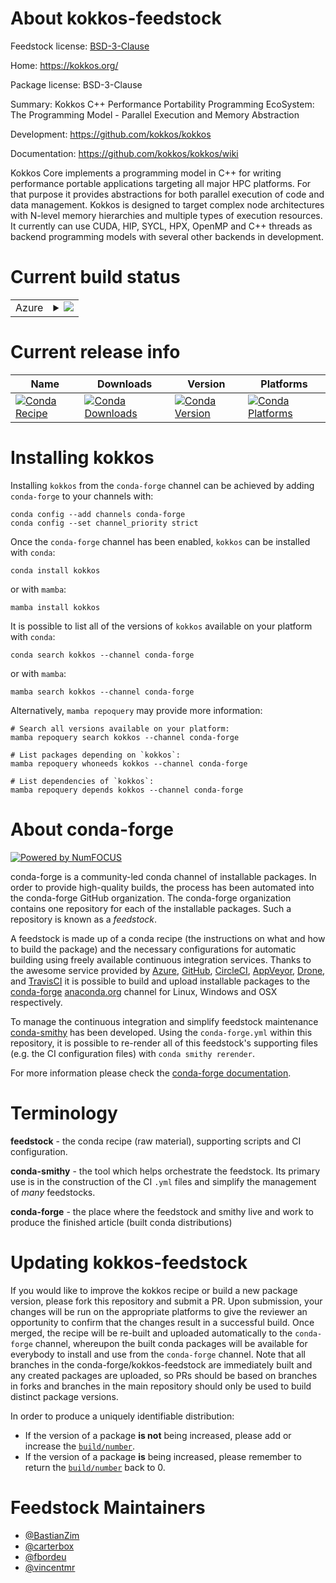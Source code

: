 About kokkos-feedstock
======================

Feedstock license: [BSD-3-Clause](https://github.com/conda-forge/kokkos-feedstock/blob/main/LICENSE.txt)

Home: https://kokkos.org/

Package license: BSD-3-Clause

Summary: Kokkos C++ Performance Portability Programming EcoSystem: The Programming Model - Parallel Execution and Memory Abstraction


Development: https://github.com/kokkos/kokkos

Documentation: https://github.com/kokkos/kokkos/wiki

Kokkos Core implements a programming model in C++ for writing performance portable applications targeting all major HPC platforms. For that purpose it provides abstractions for both parallel execution of code and data management. Kokkos is designed to target complex node architectures with N-level memory hierarchies and multiple types of execution resources. It currently can use CUDA, HIP, SYCL, HPX, OpenMP and C++ threads as backend programming models with several other backends in development.


Current build status
====================


<table>
    
  <tr>
    <td>Azure</td>
    <td>
      <details>
        <summary>
          <a href="https://dev.azure.com/conda-forge/feedstock-builds/_build/latest?definitionId=16882&branchName=main">
            <img src="https://dev.azure.com/conda-forge/feedstock-builds/_apis/build/status/kokkos-feedstock?branchName=main">
          </a>
        </summary>
        <table>
          <thead><tr><th>Variant</th><th>Status</th></tr></thead>
          <tbody><tr>
              <td>linux_64_cuda_compiler_version12.9</td>
              <td>
                <a href="https://dev.azure.com/conda-forge/feedstock-builds/_build/latest?definitionId=16882&branchName=main">
                  <img src="https://dev.azure.com/conda-forge/feedstock-builds/_apis/build/status/kokkos-feedstock?branchName=main&jobName=linux&configuration=linux%20linux_64_cuda_compiler_version12.9" alt="variant">
                </a>
              </td>
            </tr><tr>
              <td>linux_64_cuda_compiler_versionNone</td>
              <td>
                <a href="https://dev.azure.com/conda-forge/feedstock-builds/_build/latest?definitionId=16882&branchName=main">
                  <img src="https://dev.azure.com/conda-forge/feedstock-builds/_apis/build/status/kokkos-feedstock?branchName=main&jobName=linux&configuration=linux%20linux_64_cuda_compiler_versionNone" alt="variant">
                </a>
              </td>
            </tr><tr>
              <td>linux_aarch64_cuda_compiler_version12.9</td>
              <td>
                <a href="https://dev.azure.com/conda-forge/feedstock-builds/_build/latest?definitionId=16882&branchName=main">
                  <img src="https://dev.azure.com/conda-forge/feedstock-builds/_apis/build/status/kokkos-feedstock?branchName=main&jobName=linux&configuration=linux%20linux_aarch64_cuda_compiler_version12.9" alt="variant">
                </a>
              </td>
            </tr><tr>
              <td>linux_aarch64_cuda_compiler_versionNone</td>
              <td>
                <a href="https://dev.azure.com/conda-forge/feedstock-builds/_build/latest?definitionId=16882&branchName=main">
                  <img src="https://dev.azure.com/conda-forge/feedstock-builds/_apis/build/status/kokkos-feedstock?branchName=main&jobName=linux&configuration=linux%20linux_aarch64_cuda_compiler_versionNone" alt="variant">
                </a>
              </td>
            </tr><tr>
              <td>linux_ppc64le_cuda_compiler_version12.4cxx_compiler_version12fortran_compiler_version12</td>
              <td>
                <a href="https://dev.azure.com/conda-forge/feedstock-builds/_build/latest?definitionId=16882&branchName=main">
                  <img src="https://dev.azure.com/conda-forge/feedstock-builds/_apis/build/status/kokkos-feedstock?branchName=main&jobName=linux&configuration=linux%20linux_ppc64le_cuda_compiler_version12.4cxx_compiler_version12fortran_compiler_version12" alt="variant">
                </a>
              </td>
            </tr><tr>
              <td>linux_ppc64le_cuda_compiler_versionNonecxx_compiler_version14fortran_compiler_version14</td>
              <td>
                <a href="https://dev.azure.com/conda-forge/feedstock-builds/_build/latest?definitionId=16882&branchName=main">
                  <img src="https://dev.azure.com/conda-forge/feedstock-builds/_apis/build/status/kokkos-feedstock?branchName=main&jobName=linux&configuration=linux%20linux_ppc64le_cuda_compiler_versionNonecxx_compiler_version14fortran_compiler_version14" alt="variant">
                </a>
              </td>
            </tr><tr>
              <td>osx_64</td>
              <td>
                <a href="https://dev.azure.com/conda-forge/feedstock-builds/_build/latest?definitionId=16882&branchName=main">
                  <img src="https://dev.azure.com/conda-forge/feedstock-builds/_apis/build/status/kokkos-feedstock?branchName=main&jobName=osx&configuration=osx%20osx_64_" alt="variant">
                </a>
              </td>
            </tr><tr>
              <td>osx_arm64</td>
              <td>
                <a href="https://dev.azure.com/conda-forge/feedstock-builds/_build/latest?definitionId=16882&branchName=main">
                  <img src="https://dev.azure.com/conda-forge/feedstock-builds/_apis/build/status/kokkos-feedstock?branchName=main&jobName=osx&configuration=osx%20osx_arm64_" alt="variant">
                </a>
              </td>
            </tr><tr>
              <td>win_64_cuda_compiler_versionNone</td>
              <td>
                <a href="https://dev.azure.com/conda-forge/feedstock-builds/_build/latest?definitionId=16882&branchName=main">
                  <img src="https://dev.azure.com/conda-forge/feedstock-builds/_apis/build/status/kokkos-feedstock?branchName=main&jobName=win&configuration=win%20win_64_cuda_compiler_versionNone" alt="variant">
                </a>
              </td>
            </tr>
          </tbody>
        </table>
      </details>
    </td>
  </tr>
</table>

Current release info
====================

| Name | Downloads | Version | Platforms |
| --- | --- | --- | --- |
| [![Conda Recipe](https://img.shields.io/badge/recipe-kokkos-green.svg)](https://anaconda.org/conda-forge/kokkos) | [![Conda Downloads](https://img.shields.io/conda/dn/conda-forge/kokkos.svg)](https://anaconda.org/conda-forge/kokkos) | [![Conda Version](https://img.shields.io/conda/vn/conda-forge/kokkos.svg)](https://anaconda.org/conda-forge/kokkos) | [![Conda Platforms](https://img.shields.io/conda/pn/conda-forge/kokkos.svg)](https://anaconda.org/conda-forge/kokkos) |

Installing kokkos
=================

Installing `kokkos` from the `conda-forge` channel can be achieved by adding `conda-forge` to your channels with:

```
conda config --add channels conda-forge
conda config --set channel_priority strict
```

Once the `conda-forge` channel has been enabled, `kokkos` can be installed with `conda`:

```
conda install kokkos
```

or with `mamba`:

```
mamba install kokkos
```

It is possible to list all of the versions of `kokkos` available on your platform with `conda`:

```
conda search kokkos --channel conda-forge
```

or with `mamba`:

```
mamba search kokkos --channel conda-forge
```

Alternatively, `mamba repoquery` may provide more information:

```
# Search all versions available on your platform:
mamba repoquery search kokkos --channel conda-forge

# List packages depending on `kokkos`:
mamba repoquery whoneeds kokkos --channel conda-forge

# List dependencies of `kokkos`:
mamba repoquery depends kokkos --channel conda-forge
```


About conda-forge
=================

[![Powered by
NumFOCUS](https://img.shields.io/badge/powered%20by-NumFOCUS-orange.svg?style=flat&colorA=E1523D&colorB=007D8A)](https://numfocus.org)

conda-forge is a community-led conda channel of installable packages.
In order to provide high-quality builds, the process has been automated into the
conda-forge GitHub organization. The conda-forge organization contains one repository
for each of the installable packages. Such a repository is known as a *feedstock*.

A feedstock is made up of a conda recipe (the instructions on what and how to build
the package) and the necessary configurations for automatic building using freely
available continuous integration services. Thanks to the awesome service provided by
[Azure](https://azure.microsoft.com/en-us/services/devops/), [GitHub](https://github.com/),
[CircleCI](https://circleci.com/), [AppVeyor](https://www.appveyor.com/),
[Drone](https://cloud.drone.io/welcome), and [TravisCI](https://travis-ci.com/)
it is possible to build and upload installable packages to the
[conda-forge](https://anaconda.org/conda-forge) [anaconda.org](https://anaconda.org/)
channel for Linux, Windows and OSX respectively.

To manage the continuous integration and simplify feedstock maintenance
[conda-smithy](https://github.com/conda-forge/conda-smithy) has been developed.
Using the ``conda-forge.yml`` within this repository, it is possible to re-render all of
this feedstock's supporting files (e.g. the CI configuration files) with ``conda smithy rerender``.

For more information please check the [conda-forge documentation](https://conda-forge.org/docs/).

Terminology
===========

**feedstock** - the conda recipe (raw material), supporting scripts and CI configuration.

**conda-smithy** - the tool which helps orchestrate the feedstock.
                   Its primary use is in the construction of the CI ``.yml`` files
                   and simplify the management of *many* feedstocks.

**conda-forge** - the place where the feedstock and smithy live and work to
                  produce the finished article (built conda distributions)


Updating kokkos-feedstock
=========================

If you would like to improve the kokkos recipe or build a new
package version, please fork this repository and submit a PR. Upon submission,
your changes will be run on the appropriate platforms to give the reviewer an
opportunity to confirm that the changes result in a successful build. Once
merged, the recipe will be re-built and uploaded automatically to the
`conda-forge` channel, whereupon the built conda packages will be available for
everybody to install and use from the `conda-forge` channel.
Note that all branches in the conda-forge/kokkos-feedstock are
immediately built and any created packages are uploaded, so PRs should be based
on branches in forks and branches in the main repository should only be used to
build distinct package versions.

In order to produce a uniquely identifiable distribution:
 * If the version of a package **is not** being increased, please add or increase
   the [``build/number``](https://docs.conda.io/projects/conda-build/en/latest/resources/define-metadata.html#build-number-and-string).
 * If the version of a package **is** being increased, please remember to return
   the [``build/number``](https://docs.conda.io/projects/conda-build/en/latest/resources/define-metadata.html#build-number-and-string)
   back to 0.

Feedstock Maintainers
=====================

* [@BastianZim](https://github.com/BastianZim/)
* [@carterbox](https://github.com/carterbox/)
* [@fbordeu](https://github.com/fbordeu/)
* [@vincentmr](https://github.com/vincentmr/)

